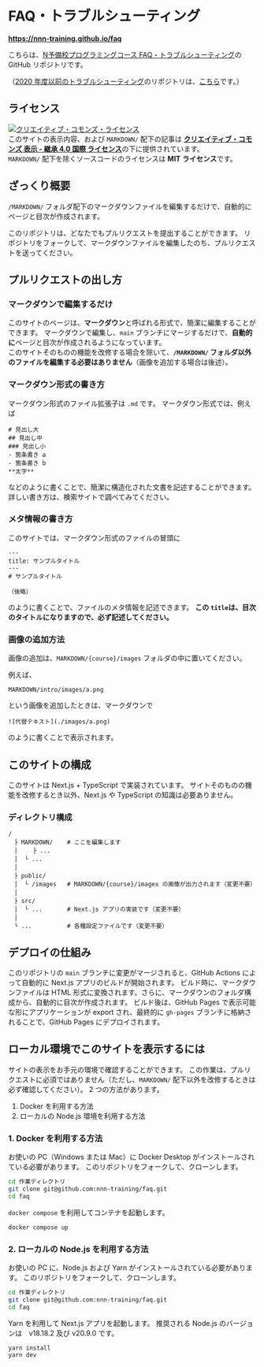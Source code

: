 # FAQ・トラブルシューティング

**<https://nnn-training.github.io/faq>**

こちらは、[N予備校プログラミングコース FAQ・トラブルシューティング](https://nnn-training.github.io/faq)の GitHub リポジトリです。<br>

（[2020 年度以前のトラブルシューティング](https://progedu.github.io/intro-curriculum-faq)のリポジトリは、[こちら](https://github.com/progedu/intro-curriculum-faq)です。）

## ライセンス

<a rel="license" href="http://creativecommons.org/licenses/by-sa/4.0/"><img alt="クリエイティブ・コモンズ・ライセンス" style="border-width:0" src="https://i.creativecommons.org/l/by-sa/4.0/88x31.png" /></a><br />このサイトの表示内容、および `MARKDOWN/` 配下の記事は <a rel="license" href="http://creativecommons.org/licenses/by-sa/4.0/"><strong>クリエイティブ・コモンズ 表示 - 継承 4.0 国際 ライセンス</strong></a>の下に提供されています。<br>
`MARKDOWN/` 配下を除くソースコードのライセンスは **MIT** **ライセンス**です。

## ざっくり概要

`/MARKDOWN/` フォルダ配下のマークダウンファイルを編集するだけで、自動的にページと目次が作成されます。

このリポジトリは、どなたでもプルリクエストを提出することができます。
リポジトリをフォークして、マークダウンファイルを編集したのち、プルリクエストを送ってください。

## プルリクエストの出し方

### マークダウンで編集するだけ

このサイトのページは、**マークダウン**と呼ばれる形式で、簡潔に編集することができます。
マークダウンで編集し、`main` ブランチにマージするだけで、**自動的に**ページと目次が作成されるようになっています。 <br>
このサイトそのものの機能を改修する場合を除いて、**`/MARKDOWN/` フォルダ以外のファイルを編集する必要はありません**（画像を追加する場合は後述）。

### マークダウン形式の書き方

マークダウン形式のファイル拡張子は `.md` です。 マークダウン形式では、例えば

```
# 見出し大
## 見出し中
### 見出し小
- 箇条書き a
- 箇条書き b
**太字** 
```

などのように書くことで、簡潔に構造化された文書を記述することができます。
詳しい書き方は、検索サイトで調べてみてください。

### メタ情報の書き方

このサイトでは、マークダウン形式のファイルの冒頭に

```
---
title: サンプルタイトル
---
# サンプルタイトル

（後略）
```

のように書くことで、ファイルのメタ情報を記述できます。
**この `title`は、目次のタイトルになりますので、必ず記述してください。**

### 画像の追加方法

画像の追加は、`MARKDOWN/{course}/images` フォルダの中に置いてください。

例えば、

```
MARKDOWN/intro/images/a.png
```

という画像を追加したときは、マークダウンで

```
![代替テキスト](./images/a.png)
```

のように書くことで表示されます。

## このサイトの構成

このサイトは Next.js + TypeScript で実装されています。
サイトそのものの機能を改修するとき以外、Next.js や TypeScript の知識は必要ありません。

### ディレクトリ構成

```
/
　├ MARKDOWN/    # ここを編集します
　│　 　├ ...
　│  └ ...
　│
　├ public/ 
　│  └ /images   # MARKDOWN/{course}/images の画像が出力されます（変更不要）
　│
　├ src/ 
　│  └ ...       # Next.js アプリの実装です（変更不要）
　│
　└ ...          # 各種設定ファイルです（変更不要）
```

## デプロイの仕組み

このリポジトリの `main` ブランチに変更がマージされると、GitHub Actions によって自動的に Next.js アプリのビルドが開始されます。
ビルド時に、マークダウンファイルは HTML 形式に変換されます。さらに、マークダウンのフォルダ構成から、自動的に目次が作成されます。
ビルド後は、GitHub Pages で表示可能な形にアプリケーションが export され、最終的に `gh-pages` ブランチに格納されることで、GitHub Pages にデプロイされます。

## ローカル環境でこのサイトを表示するには

サイトの表示をお手元の環境で確認することができます。
この作業は、プルリクエストに必須ではありません（ただし、`MARKDOWN/` 配下以外を改修するときは必ず確認してください）。
2 つの方法があります。

1. Docker を利用する方法
2. ローカルの Node.js 環境を利用する方法

### 1. Docker を利用する方法

お使いの PC（Windows または Mac）に Docker Desktop がインストールされている必要があります。
このリポジトリをフォークして、クローンします。

```bash
cd 作業ディレクトリ
git clone git@github.com:nnn-training/faq.git
cd faq
```

`docker compose` を利用してコンテナを起動します。

```bash
docker compose up
```

### 2. ローカルの Node.js を利用する方法

お使いの PC に、Node.js および Yarn がインストールされている必要があります。
このリポジトリをフォークして、クローンします。

```bash
cd 作業ディレクトリ
git clone git@github.com:nnn-training/faq.git
cd faq
```

Yarn を利用して Next.js アプリを起動します。
推奨される Node.js のバージョンは　v18.18.2 及び v20.9.0 です。

```bash
yarn install
yarn dev
```

